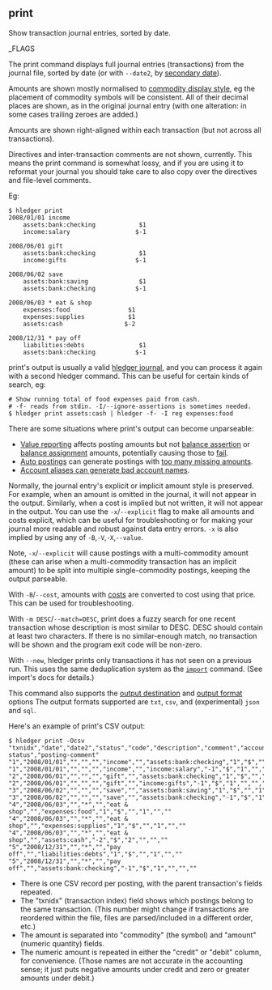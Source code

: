 ## print

Show transaction journal entries, sorted by date. 

_FLAGS

The print command displays full journal entries (transactions) from
the journal file, sorted by date
(or with `--date2`, by [secondary date](#secondary-dates)).

Amounts are shown mostly normalised to 
[commodity display style](#commodity-display-styles), 
eg the placement of commodity symbols will be consistent.
All of their decimal places are shown, as in the original journal entry
(with one alteration: in some cases trailing zeroes are added.)

Amounts are shown right-aligned within each transaction (but not across all transactions). 

Directives and inter-transaction comments are not shown, currently.
This means the print command is somewhat lossy, and if you are using it to
reformat your journal you should take care to also copy over the directives
and file-level comments.

Eg:

```shell
$ hledger print
2008/01/01 income
    assets:bank:checking            $1
    income:salary                  $-1

2008/06/01 gift
    assets:bank:checking            $1
    income:gifts                   $-1

2008/06/02 save
    assets:bank:saving              $1
    assets:bank:checking           $-1

2008/06/03 * eat & shop
    expenses:food                $1
    expenses:supplies            $1
    assets:cash                 $-2

2008/12/31 * pay off
    liabilities:debts               $1
    assets:bank:checking           $-1
```

print's output is usually a valid [hledger journal](https://hledger.org/hledger.html), and you can process it again with a second hledger command. This can be useful for certain kinds of search, eg:

```shell
# Show running total of food expenses paid from cash.
# -f- reads from stdin. -I/--ignore-assertions is sometimes needed.
$ hledger print assets:cash | hledger -f- -I reg expenses:food
```

There are some situations where print's output can become unparseable:

- [Value reporting](#value-reporting) affects posting amounts but not [balance assertion](#balance-assertions) or [balance assignment](#balance-assignments) amounts, potentially causing those to [fail](https://github.com/simonmichael/hledger/issues/1429).
- [Auto postings](#auto-postings) can generate postings with [too many missing amounts](https://github.com/simonmichael/hledger/issues/1276).
- [Account aliases can generate bad account names](#aliases-can-generate-bad-account-names).

Normally, the journal entry's explicit or implicit amount style is preserved.
For example, when an amount is omitted in the journal, it will not appear in the output.
Similarly, when a cost is implied but not written, it will not appear in the output.
You can use the `-x`/`--explicit` flag to make all amounts and costs explicit, 
which can be useful for troubleshooting or for making your journal more readable and
robust against data entry errors.
`-x` is also implied by using any of `-B`,`-V`,`-X`,`--value`.

Note, `-x`/`--explicit` will cause postings with a multi-commodity amount
(these can arise when a multi-commodity transaction has an implicit amount)
to be split into multiple single-commodity postings, 
keeping the output parseable.

With `-B`/`--cost`, amounts with [costs](https://hledger.org/hledger.html#costs)
are converted to cost using that price. This can be used for troubleshooting.

With `-m DESC`/`--match=DESC`, print does a fuzzy search for one recent transaction
whose description is most similar to DESC.
DESC should contain at least two characters.
If there is no similar-enough match, 
no transaction will be shown and the program exit code will be non-zero.

With `--new`, hledger prints only transactions it has not seen on a previous run.
This uses the same deduplication system as the [`import`](#import) command.
(See import's docs for details.)

This command also supports the
[output destination](hledger.html#output-destination) and
[output format](hledger.html#output-format) options
The output formats supported are
`txt`, `csv`, and (experimental) `json` and `sql`.

Here's an example of print's CSV output:

```shell
$ hledger print -Ocsv
"txnidx","date","date2","status","code","description","comment","account","amount","commodity","credit","debit","posting-status","posting-comment"
"1","2008/01/01","","","","income","","assets:bank:checking","1","$","","1","",""
"1","2008/01/01","","","","income","","income:salary","-1","$","1","","",""
"2","2008/06/01","","","","gift","","assets:bank:checking","1","$","","1","",""
"2","2008/06/01","","","","gift","","income:gifts","-1","$","1","","",""
"3","2008/06/02","","","","save","","assets:bank:saving","1","$","","1","",""
"3","2008/06/02","","","","save","","assets:bank:checking","-1","$","1","","",""
"4","2008/06/03","","*","","eat & shop","","expenses:food","1","$","","1","",""
"4","2008/06/03","","*","","eat & shop","","expenses:supplies","1","$","","1","",""
"4","2008/06/03","","*","","eat & shop","","assets:cash","-2","$","2","","",""
"5","2008/12/31","","*","","pay off","","liabilities:debts","1","$","","1","",""
"5","2008/12/31","","*","","pay off","","assets:bank:checking","-1","$","1","","",""
```

- There is one CSV record per posting, with the parent transaction's fields repeated.
- The "txnidx" (transaction index) field shows which postings belong to the same transaction.
  (This number might change if transactions are reordered within the file,
  files are parsed/included in a different order, etc.)
- The amount is separated into "commodity" (the symbol) and "amount" (numeric quantity) fields.
- The numeric amount is repeated in either the "credit" or "debit" column, for convenience.
  (Those names are not accurate in the accounting sense; it just puts negative amounts under
  credit and zero or greater amounts under debit.)
